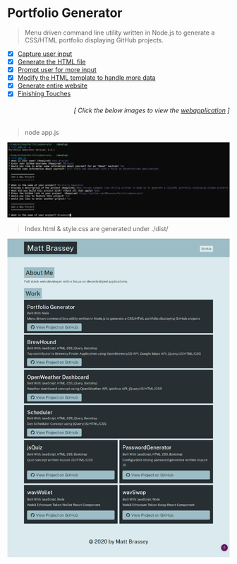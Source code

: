 # Portfolio Generator

> Menu driven command line utility written in Node.js to generate a CSS/HTML portfolio displaying GitHub projects.

- [x] [Capture user input](https://github.com/MBrassey/PortfolioGenerator/issues/1)
- [x] [Generate the HTML file](https://github.com/MBrassey/PortfolioGenerator/issues/2)
- [x] [Prompt user for more input](https://github.com/MBrassey/PortfolioGenerator/issues/3)
- [x] [Modify the HTML template to handle more data](https://github.com/MBrassey/PortfolioGenerator/issues/4)
- [x] [Generate entire website](https://github.com/MBrassey/PortfolioGenerator/issues/5)
- [x] [Finishing Touches](https://github.com/MBrassey/PortfolioGenerator/issues/6)
<h6><p align="right">[ Click the below images to view the <a href="https://MBrassey.github.io/PortfolioGenerator/">webapplication</a> ]</p></h6>

> node app.js

[<p align="center"><img src="src/img/Preview.png">](https://MBrassey.github.io/PortfolioGenerator/)

> Index.html & style.css are generated under ./dist/

[<p align="center"><img src="src/img/Preview2.png">](https://MBrassey.github.io/PortfolioGenerator/)